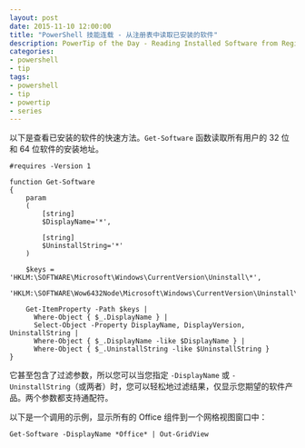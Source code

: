 ```yaml
---
layout: post
date: 2015-11-10 12:00:00
title: "PowerShell 技能连载 - 从注册表中读取已安装的软件"
description: PowerTip of the Day - Reading Installed Software from Registry
categories:
- powershell
- tip
tags:
- powershell
- tip
- powertip
- series
---
```

以下是查看已安装的软件的快速方法。`Get-Software` 函数读取所有用户的 32 位和 64 位软件的安装地址。

    #requires -Version 1

    function Get-Software
    {
        param
        (
            [string]
            $DisplayName='*',

            [string]
            $UninstallString='*'
        )

        $keys = 'HKLM:\SOFTWARE\Microsoft\Windows\CurrentVersion\Uninstall\*',
                'HKLM:\SOFTWARE\Wow6432Node\Microsoft\Windows\CurrentVersion\Uninstall\*'

        Get-ItemProperty -Path $keys |
          Where-Object { $_.DisplayName } |
          Select-Object -Property DisplayName, DisplayVersion, UninstallString |
          Where-Object { $_.DisplayName -like $DisplayName } |
          Where-Object { $_.UninstallString -like $UninstallString }
    }

它甚至包含了过滤参数，所以您可以当您指定 `-DisplayName` 或 `-UninstallString`（或两者）时，您可以轻松地过滤结果，仅显示您期望的软件产品。两个参数都支持通配符。

以下是一个调用的示例，显示所有的 Office 组件到一个网格视图窗口中：

    Get-Software -DisplayName *Office* | Out-GridView

<!--本文国际来源：[Reading Installed Software from Registry](http://community.idera.com/powershell/powertips/b/tips/posts/reading-installed-software-from-registry)-->
